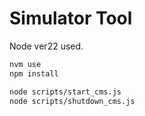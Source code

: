 # Simulator Tool

Node ver22 used.

```bash
nvm use
npm install

node scripts/start_cms.js
node scripts/shutdown_cms.js
```